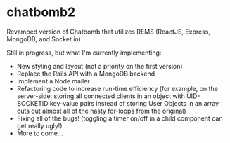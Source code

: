 # chatbomb2

Revamped version of Chatbomb that utilizes REMS (ReactJS, Express, MongoDB, and Socket.io)

Still in progress, but what I'm currently implementing:
<ul>
<li>New styling and layout (not a priority on the first version)</li>
<li>Replace the Rails API with a MongoDB backend</li>
<li>Implement a Node mailer</li>
<li>Refactoring code to increase run-time efficiency (for example, on the server-side: storing all connected clients in an object with UID-SOCKETID key-value pairs instead of storing User Objects in an array cuts out almost all of the nasty for-loops from the original)</li>
<li>Fixing all of the bugs! (toggling a timer on/off in a child component can get really ugly!)</li>
<li>More to come...</li>
</ul>
